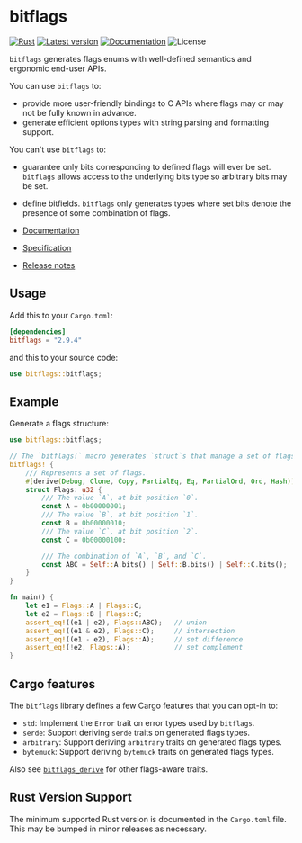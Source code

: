 bitflags
========

[![Rust](https://github.com/bitflags/bitflags/workflows/Rust/badge.svg)](https://github.com/bitflags/bitflags/actions)
[![Latest version](https://img.shields.io/crates/v/bitflags.svg)](https://crates.io/crates/bitflags)
[![Documentation](https://docs.rs/bitflags/badge.svg)](https://docs.rs/bitflags)
![License](https://img.shields.io/crates/l/bitflags.svg)

`bitflags` generates flags enums with well-defined semantics and ergonomic end-user APIs.

You can use `bitflags` to:

- provide more user-friendly bindings to C APIs where flags may or may not be fully known in advance.
- generate efficient options types with string parsing and formatting support.

You can't use `bitflags` to:

- guarantee only bits corresponding to defined flags will ever be set. `bitflags` allows access to the underlying bits type so arbitrary bits may be set.
- define bitfields. `bitflags` only generates types where set bits denote the presence of some combination of flags.

- [Documentation](https://docs.rs/bitflags)
- [Specification](https://github.com/bitflags/bitflags/blob/main/spec.md)
- [Release notes](https://github.com/bitflags/bitflags/releases)

## Usage

Add this to your `Cargo.toml`:

```toml
[dependencies]
bitflags = "2.9.4"
```

and this to your source code:

```rust
use bitflags::bitflags;
```

## Example

Generate a flags structure:

```rust
use bitflags::bitflags;

// The `bitflags!` macro generates `struct`s that manage a set of flags.
bitflags! {
    /// Represents a set of flags.
    #[derive(Debug, Clone, Copy, PartialEq, Eq, PartialOrd, Ord, Hash)]
    struct Flags: u32 {
        /// The value `A`, at bit position `0`.
        const A = 0b00000001;
        /// The value `B`, at bit position `1`.
        const B = 0b00000010;
        /// The value `C`, at bit position `2`.
        const C = 0b00000100;

        /// The combination of `A`, `B`, and `C`.
        const ABC = Self::A.bits() | Self::B.bits() | Self::C.bits();
    }
}

fn main() {
    let e1 = Flags::A | Flags::C;
    let e2 = Flags::B | Flags::C;
    assert_eq!((e1 | e2), Flags::ABC);   // union
    assert_eq!((e1 & e2), Flags::C);     // intersection
    assert_eq!((e1 - e2), Flags::A);     // set difference
    assert_eq!(!e2, Flags::A);           // set complement
}
```

## Cargo features

The `bitflags` library defines a few Cargo features that you can opt-in to:

- `std`: Implement the `Error` trait on error types used by `bitflags`.
- `serde`: Support deriving `serde` traits on generated flags types.
- `arbitrary`: Support deriving `arbitrary` traits on generated flags types.
- `bytemuck`: Support deriving `bytemuck` traits on generated flags types.

Also see [`bitflags_derive`](https://github.com/bitflags/bitflags-derive) for other flags-aware traits.

## Rust Version Support

The minimum supported Rust version is documented in the `Cargo.toml` file.
This may be bumped in minor releases as necessary.
